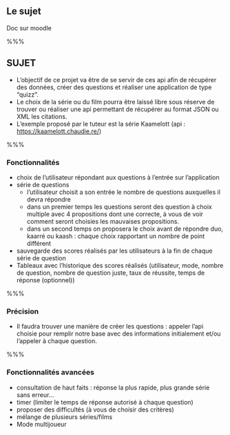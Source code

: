 ## Le sujet

Doc sur moodle

%%%

## SUJET

- L’objectif de ce projet va être de se servir de ces api afin de récupérer des données, créer des questions et réaliser une application de type “quizz”.
- Le choix de la série ou du film pourra être laissé libre sous réserve de trouver ou réaliser une api permettant de récupérer au format JSON ou XML les citations.
- L’exemple proposé par le tuteur est la série Kaamelott (api : https://kaamelott.chaudie.re/)

%%%

### Fonctionnalités

- choix de l’utilisateur répondant aux questions à l’entrée sur l’application
- série de questions
  - l’utilisateur choisit a son entrée le nombre de questions auxquelles il devra répondre
  - dans un premier temps les questions seront des question à choix multiple avec 4 propositions dont une correcte, à vous de voir comment seront choisies les mauvaises propositions.
  - dans un second temps on proposera le choix avant de répondre duo, kaarré ou kaash : chaque choix rapportant un nombre de point différent
- sauvegarde des scores réalisés par les utilisateurs à la fin de chaque série de question
- Tableaux avec l’historique des scores réalisés (utilisateur, mode, nombre de question, nombre de question juste, taux de réussite, temps de réponse (optionnel))

%%%

### Précision

- Il faudra trouver une manière de créer les questions : appeler l’api choisie pour remplir notre base avec des informations initialement et/ou l’appeler à chaque question.

%%%

### Fonctionnalités avancées

- consultation de haut faits : réponse la plus rapide, plus grande série sans erreur…
- timer (limiter le temps de réponse autorisé à chaque question)
- proposer des difficultés (à vous de choisir des critères)
- mélange de plusieurs séries/films
- Mode multijoueur
